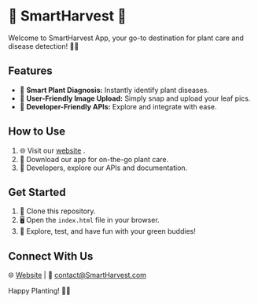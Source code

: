# 🌱 SmartHarvest 🌿

Welcome to SmartHarvest App, your go-to destination for plant care and disease detection! 🌼🚀

## Features

- 🌿 **Smart Plant Diagnosis:** Instantly identify plant diseases.
- 📸 **User-Friendly Image Upload:** Simply snap and upload your leaf pics.
- 🚀 **Developer-Friendly APIs:** Explore and integrate with ease.

## How to Use

1. 🌐 Visit our [website]( https://triskyi.github.io/smart-harvest/)  .
2. 📱 Download our app for on-the-go plant care.
3. 🚀 Developers, explore our APIs and documentation.

## Get Started

1. 🌱 Clone this repository.
2. 🖥️ Open the `index.html` file in your browser.
3. 🚀 Explore, test, and have fun with your green buddies!


## Connect With Us

🌐 [Website]( https://triskyi.github.io/smart-harvest/) | 📧 contact@SmartHarvest.com

Happy Planting! 🌱🌿
